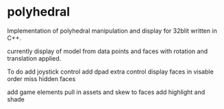 # polyhedral

Implementation of polyhedral manipulation
and display for 32blit written in C++.


currently display of model from data points
 and faces with rotation and translation
 applied.

To do
add joystick control
add dpad extra control
display faces in visable order
miss hidden faces

add game elements
pull in assets and skew to faces
add highlight and shade

